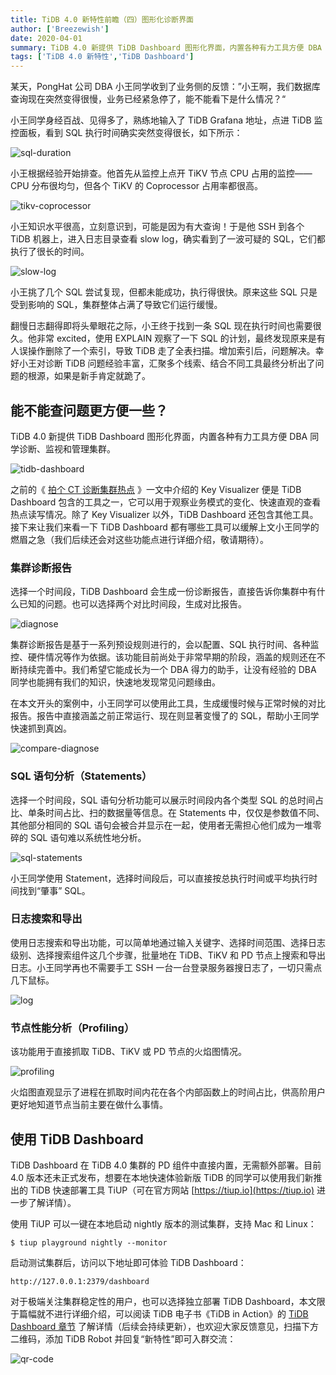```yaml
---
title: TiDB 4.0 新特性前瞻（四）图形化诊断界面
author: ['Breezewish']
date: 2020-04-01
summary: TiDB 4.0 新提供 TiDB Dashboard 图形化界面，内置各种有力工具方便 DBA 同学诊断、监视和管理集群。
tags: ['TiDB 4.0 新特性','TiDB Dashboard']
---
```

某天，PongHat 公司 DBA 小王同学收到了业务侧的反馈：”小王啊，我们数据库查询现在突然变得很慢，业务已经紧急停了，能不能看下是什么情况？“

小王同学身经百战、见得多了，熟练地输入了 TiDB Grafana 地址，点进 TiDB 监控面板，看到 SQL 执行时间确实突然变得很长，如下所示：

![sql-duration](media/tidb-4.0-tidb-dashboard/1-sql-duration.png)

小王根据经验开始排查。他首先从监控上点开 TiKV 节点 CPU 占用的监控——CPU 分布很均匀，但各个 TiKV 的 Coprocessor 占用率都很高。

![tikv-coprocessor](media/tidb-4.0-tidb-dashboard/2-tikv-coprocessor.png)

小王知识水平很高，立刻意识到，可能是因为有大查询！于是他 SSH 到各个 TiDB 机器上，进入日志目录查看 slow log，确实看到了一波可疑的 SQL，它们都执行了很长的时间。

![slow-log](media/tidb-4.0-tidb-dashboard/3-slow-log.png)

小王挑了几个 SQL 尝试复现，但都未能成功，执行得很快。原来这些 SQL 只是受到影响的 SQL，集群整体占满了导致它们运行缓慢。

翻慢日志翻得即将头晕眼花之际，小王终于找到一条 SQL 现在执行时间也需要很久。他非常 excited，使用 EXPLAIN 观察了一下 SQL 的计划，最终发现原来是有人误操作删除了一个索引，导致 TiDB 走了全表扫描。增加索引后，问题解决。幸好小王对诊断 TiDB 问题经验丰富，汇聚多个线索、结合不同工具最终分析出了问题的根源，如果是新手肯定就跪了。

## 能不能查问题更方便一些？

TiDB 4.0 新提供 TiDB Dashboard 图形化界面，内置各种有力工具方便 DBA 同学诊断、监视和管理集群。

![tidb-dashboard](media/tidb-4.0-tidb-dashboard/4-tidb-dashboard.gif)

之前的《 [拍个 CT 诊断集群热点](https://pingcap.com/blog-cn/tidb-4.0-key-visualizer/) 》一文中介绍的 Key Visualizer 便是 TiDB Dashboard 包含的工具之一，它可以用于观察业务模式的变化、快速直观的查看热点读写情况。除了 Key Visualizer 以外，TiDB Dashboard 还包含其他工具。接下来让我们来看一下 TiDB Dashboard 都有哪些工具可以缓解上文小王同学的燃眉之急（我们后续还会对这些功能点进行详细介绍，敬请期待）。

### 集群诊断报告

选择一个时间段，TiDB Dashboard 会生成一份诊断报告，直接告诉你集群中有什么已知的问题。也可以选择两个对比时间段，生成对比报告。

![diagnose](media/tidb-4.0-tidb-dashboard/5-tidb-dashboard-diagnose.gif)

集群诊断报告是基于一系列预设规则进行的，会以配置、SQL 执行时间、各种监控、硬件情况等作为依据。该功能目前尚处于非常早期的阶段，涵盖的规则还在不断持续完善中。我们希望它能成长为一个 DBA 得力的助手，让没有经验的 DBA 同学也能拥有我们的知识，快速地发现常见问题缘由。

在本文开头的案例中，小王同学可以使用此工具，生成缓慢时候与正常时候的对比报告。报告中直接涵盖之前正常运行、现在则显著变慢了的 SQL，帮助小王同学快速抓到真凶。

![compare-diagnose](media/tidb-4.0-tidb-dashboard/6-compare-diagnose.png)

### SQL 语句分析（Statements）

选择一个时间段，SQL 语句分析功能可以展示时间段内各个类型 SQL 的总时间占比、单条时间占比、扫的数据量等信息。在 Statements 中，仅仅是参数值不同、其他部分相同的 SQL 语句会被合并显示在一起，使用者无需担心他们成为一堆零碎的 SQL 语句难以系统性地分析。

![sql-statements](media/tidb-4.0-tidb-dashboard/7-sql-statements.gif)

小王同学使用 Statement，选择时间段后，可以直接按总执行时间或平均执行时间找到“肇事” SQL。

### 日志搜索和导出

使用日志搜索和导出功能，可以简单地通过输入关键字、选择时间范围、选择日志级别、选择搜索组件这几个步骤，批量地在 TiDB、TiKV 和 PD 节点上搜索和导出日志。小王同学再也不需要手工 SSH 一台一台登录服务器搜日志了，一切只需点几下鼠标。

![log](media/tidb-4.0-tidb-dashboard/8-log-output.gif)

### 节点性能分析（Profiling）

该功能用于直接抓取 TiDB、TiKV 或 PD 节点的火焰图情况。

![profiling](media/tidb-4.0-tidb-dashboard/9-profiling.png)

火焰图直观显示了进程在抓取时间内花在各个内部函数上的时间占比，供高阶用户更好地知道节点当前主要在做什么事情。

## 使用 TiDB Dashboard

TiDB Dashboard 在 TiDB 4.0 集群的 PD 组件中直接内置，无需额外部署。目前 4.0 版本还未正式发布，想要在本地快速体验新版 TiDB 的同学可以使用我们新推出的 TiDB 快速部署工具 TiUP（可在官方网站 [https://tiup.io](https://tiup.io) 进一步了解详情）。

使用 TiUP 可以一键在本地启动 nightly 版本的测试集群，支持 Mac 和 Linux：

```
$ tiup playground nightly --monitor
```

启动测试集群后，访问以下地址即可体验 TiDB Dashboard：

```
http://127.0.0.1:2379/dashboard
```

对于极端关注集群稳定性的用户，也可以选择独立部署 TiDB Dashboard，本文限于篇幅就不进行详细介绍，可以阅读 TiDB 电子书《TiDB in Action》的 [TiDB Dashboard 章节](https://book.tidb.io/session3/chapter2/key-vis.html) 了解详情（后续会持续更新），也欢迎大家反馈意见，扫描下方二维码，添加 TiDB Robot 并回复“新特性”即可入群交流：

![qr-code](media/tidb-4.0-tidb-dashboard/10-tidb-robot-qr-code.jpg)

